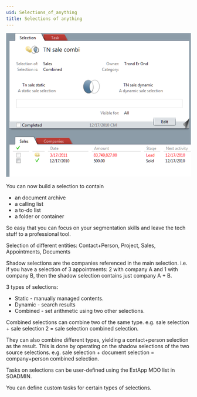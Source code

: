 ```yaml
---
uid: Selections_of_anything
title: Selections of anything
---
```


![](../../images/sel-of-any.png)



You can now build a selection to contain

-   an document archive
-   a calling list
-   a to-do list
-   a folder or container

So easy that you can focus on your segmentation skills and leave the tech stuff to a professional tool.

Selection of different entities: Contact+Person, Project, Sales, Appointments, Documents

Shadow selections are the companies referenced in the main selection.
i.e. if you have a selection of 3 appointments: 2 with company A and 1 with company B, then the shadow selection contains just company A + B.

3 types of selections:

-   Static - manually managed contents.
-   Dynamic - search results
-   Combined - set arithmetic using two other selections.

Combined selections can combine two of the same type.
e.g. sale selection + sale selection 2 = sale selection combined selection.

They can also combine different types, yielding a contact+person selection as the result. This is done by operating on the shadow selections of the two source selections.
e.g. sale selection + document selection = company+person combined selection.

Tasks on selections can be user-defined using the ExtApp MDO list in SOADMIN.

You can define custom tasks for certain types of selections.